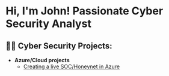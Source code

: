<h1>Hi, I'm John! Passionate Cyber Security Analyst</h1>

<h2>👨‍💻 Cyber Security Projects:</h2>

- <b>Azure/Cloud projects</b>
  - [Creating a live SOC/Honeynet in Azure](https://github.com/BlueTeamJD/Cloud-SOC)



